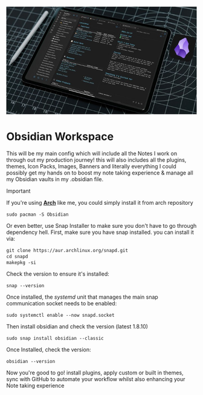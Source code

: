 ![Obsidian](/assets/banners/ObsidianBanner.jpg)
#  Obsidian Workspace 
This will be my main config which will include all the Notes I work on through out my production journey! this will also includes all the plugins, themes, Icon Packs, Images, Banners and literally everything I could possibly get my hands on to  boost my note taking experience & manage all my Obsidian vaults in my .obsidian file.

> [!IMPORTANT]
If you're using [**Arch**](https://archlinux.org/) like me, you could simply install it from arch repository 

	sudo pacman -S Obsidian

Or even better, use Snap Installer to make sure you don't have to go through dependency hell. First, make sure you have snap installed. you can install it via:
```
git clone https://aur.archlinux.org/snapd.git
cd snapd
makepkg -si
```
Check the version to ensure it's installed:

	snap --version
	
Once installed, the *systemd* unit that manages the main snap communication socket needs to be enabled:

	sudo systemctl enable --now snapd.socket

Then install obsidian and check the version (latest 1.8.10)	
	
	sudo snap install obsidian --classic

Once Installed, check the version:

	obsidian --version 

Now you're good to go! install plugins, apply custom or built in themes, sync with GitHub to automate your workflow whilst also enhancing your Note taking experience 

